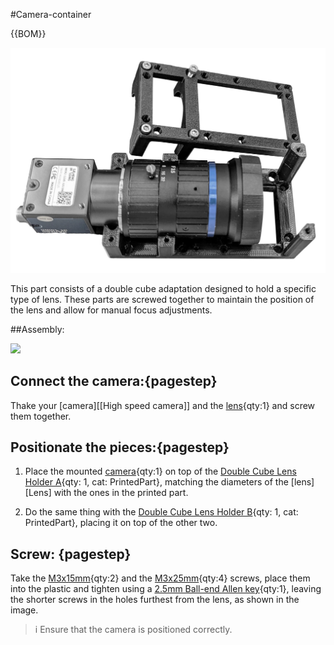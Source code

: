 #Camera-container
 


{{BOM}}

[M3x15mm screw]: parts/mech/M3-15.md "{cat:mechanic}"
[M3x25mm screw]: parts/mech/M3-25.md "{cat:mechanic}"
[2.5mm Ball-end Allen key]: parts/tools/2.5mmBallEndAllenKey.md "{cat:tool}"
[Double Cube Lens Holder B]: models/Double_Cube_Lens_Holder/LightSheet_Remake-Double_Cube_Lens_Holder_B.stl "{previewpage}"
[Double Cube Lens Holder A]: models/Double_Cube_Lens_Holder/LightSheet_Remake-Double_Cube_Lens_Holder_A.stl "{previewpage}"
[High-speed camera]:parts/elect/camera.md  "{cat: Electronic}"
[Camera Lens]:parts/optics/lens.md  "{cat:optical}"

![](images/TubeLens-DoubleCube/TubeLens-DoubleCube.jpeg)

This part consists of a double cube adaptation designed to hold a specific type of lens. These parts are screwed together to maintain the position of the lens and allow for manual focus adjustments.


##Assembly:

![](images/TubeLens-DoubleCube/TubeLens-DoubleCube.gif)


## Connect the camera:{pagestep}

Thake your  [camera][[High speed camera]] and the [lens][Camera Lens]{qty:1} and screw them together.



## Positionate the pieces:{pagestep}

1. Place the mounted [camera][High-speed camera]{qty:1} on top of the [Double Cube Lens Holder A]{qty: 1, cat: PrintedPart}, matching the diameters of the [lens][Lens] with the ones in the printed part.

2. Do the same thing with the [Double Cube Lens Holder B]{qty: 1, cat: PrintedPart}, placing it on top of the other two.

## Screw: {pagestep}

Take the [M3x15mm][M3x15mm screw]{qty:2} and the [M3x25mm][M3x25mm screw]{qty:4} screws, place them into the plastic and tighten using a [2.5mm Ball-end Allen key]{qty:1}, leaving the shorter screws in the holes furthest from the lens, as shown in the image.


>i Ensure that the camera is positioned correctly.

